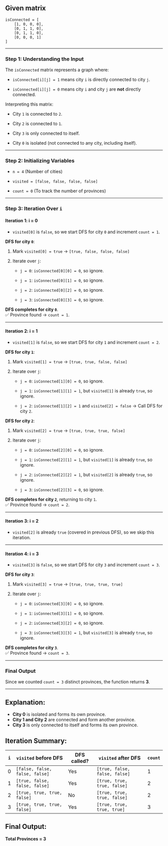 ## Given matrix
``` 
isConnected = [
    [1, 0, 0, 0],  
    [0, 1, 1, 0],  
    [0, 1, 1, 0],  
    [0, 0, 0, 1]  
]
```
---

### **Step 1: Understanding the Input**

The  `isConnected`  matrix represents a graph where:

-   `isConnected[i][j] = 1`  means city  `i`  is directly connected to city  `j`.

-   `isConnected[i][j] = 0`  means city  `i`  and city  `j`  are  **not**  directly connected.


Interpreting this matrix:

-   City  `1`  is connected to  `2`.

-   City  `2`  is connected to  `1`.

-   City  `3`  is only connected to itself.

-   City  `0`  is isolated (not connected to any city, including itself).


----------

### **Step 2: Initializing Variables**

-   `n = 4`  (Number of cities)

-   `visited = [false, false, false, false]`

-   `count = 0`  (To track the number of provinces)


----------

### **Step 3: Iteration Over  `i`**

#### **Iteration 1: i = 0**

-   `visited[0]`  is  `false`, so we start DFS for city  `0`  and increment  `count = 1`.


**DFS for city  `0`**:

1.  Mark  `visited[0] = true`  →  `[true, false, false, false]`

2.  Iterate over  `j`:

    -   `j = 0`:  `isConnected[0][0] = 0`, so ignore.

    -   `j = 1`:  `isConnected[0][1] = 0`, so ignore.

    -   `j = 2`:  `isConnected[0][2] = 0`, so ignore.

    -   `j = 3`:  `isConnected[0][3] = 0`, so ignore.


**DFS completes for city  `0`**.  
✅ Province found →  `count = 1`.

----------

#### **Iteration 2: i = 1**

-   `visited[1]`  is  `false`, so we start DFS for city  `1`  and increment  `count = 2`.


**DFS for city  `1`**:

1.  Mark  `visited[1] = true`  →  `[true, true, false, false]`

2.  Iterate over  `j`:

    -   `j = 0`:  `isConnected[1][0] = 0`, so ignore.

    -   `j = 1`:  `isConnected[1][1] = 1`, but  `visited[1]`  is already  `true`, so ignore.

    -   `j = 2`:  `isConnected[1][2] = 1`  and  `visited[2] = false`  → Call DFS for city  `2`.


**DFS for city  `2`**:

1.  Mark  `visited[2] = true`  →  `[true, true, true, false]`

2.  Iterate over  `j`:

    -   `j = 0`:  `isConnected[2][0] = 0`, so ignore.

    -   `j = 1`:  `isConnected[2][1] = 1`, but  `visited[1]`  is already  `true`, so ignore.

    -   `j = 2`:  `isConnected[2][2] = 1`, but  `visited[2]`  is already  `true`, so ignore.

    -   `j = 3`:  `isConnected[2][3] = 0`, so ignore.


**DFS completes for city  `2`**, returning to city  `1`.  
✅ Province found →  `count = 2`.

----------

#### **Iteration 3: i = 2**

-   `visited[2]`  is already  `true`  (covered in previous DFS), so we skip this iteration.


----------

#### **Iteration 4: i = 3**

-   `visited[3]`  is  `false`, so we start DFS for city  `3`  and increment  `count = 3`.


**DFS for city  `3`**:

1.  Mark  `visited[3] = true`  →  `[true, true, true, true]`

2.  Iterate over  `j`:

    -   `j = 0`:  `isConnected[3][0] = 0`, so ignore.

    -   `j = 1`:  `isConnected[3][1] = 0`, so ignore.

    -   `j = 2`:  `isConnected[3][2] = 0`, so ignore.

    -   `j = 3`:  `isConnected[3][3] = 1`, but  `visited[3]`  is already  `true`, so ignore.


**DFS completes for city  `3`**.  
✅ Province found →  `count = 3`.

----------

### **Final Output**

Since we counted  `count = 3`  distinct provinces, the function returns  **3**.

----------



## Explanation:
- **City 0** is isolated and forms its own province.
- **City 1 and City 2** are connected and form another province.
- **City 3** is only connected to itself and forms its own province.

## Iteration Summary:

| `i`  | `visited` before DFS      | DFS called? | `visited` after DFS      | `count` |
|------|---------------------------|------------|--------------------------|--------|
| 0    | `[false, false, false, false]` | Yes        | `[true, false, false, false]` | 1      |
| 1    | `[true, false, false, false]` | Yes        | `[true, true, true, false]` | 2      |
| 2    | `[true, true, true, false]` | No         | `[true, true, true, false]` | 2      |
| 3    | `[true, true, true, false]` | Yes        | `[true, true, true, true]`  | 3      |

## Final Output:
**Total Provinces = 3**
